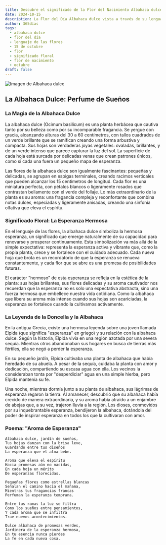 ```yaml
---
title: Descubre el significado de la Flor del Nacimiento Albahaca dulce del 15 de octubre
date: 2024-10-15
description: La Flor del Día Albahaca dulce vista a través de su lenguaje floral e historias
author: 365días
tags:
  - albahaca dulce
  - flor del día
  - lenguaje de las flores
  - 15 de octubre
  - flor
  - significado floral
  - flor de nacimiento
  - octubre
draft: false
---
```


![Imagen de Albahaca dulce](https://cdn.pixabay.com/photo/2017/09/19/16/34/plant-2765798_1280.jpg#center)


## La Albahaca Dulce: Perfume de Sueños

### La Magia de la Albahaca Dulce

La albahaca dulce (Ocimum basilicum) es una planta herbácea que cautiva tanto por su belleza como por su incomparable fragancia. Se yergue con gracia, alcanzando alturas del 30 a 60 centímetros, con tallos cuadrados de un verde brillante que se ramifican creando una forma arbustiva y compacta. Sus hojas son verdaderas joyas vegetales: ovaladas, brillantes, y de un verde intenso que parece capturar la luz del sol. La superficie de cada hoja está surcada por delicadas venas que crean patrones únicos, como si cada una fuera un pequeño mapa de esperanza.

Las flores de la albahaca dulce son igualmente fascinantes: pequeñas y delicadas, se agrupan en espigas terminales, creando racimos verticales que pueden alcanzar los 15 centímetros de longitud. Cada flor es una miniatura perfecta, con pétalos blancos o ligeramente rosados que contrastan bellamente con el verde del follaje. Lo más extraordinario de la planta es su aroma: una fragancia compleja y reconfortante que combina notas dulces, especiadas y ligeramente anisadas, creando una sinfonía olfativa que eleva el espíritu.

### Significado Floral: La Esperanza Hermosa

En el lenguaje de las flores, la albahaca dulce simboliza la hermosa esperanza, un significado que emerge naturalmente de su capacidad para renovarse y prosperar continuamente. Esta simbolización va más allá de la simple expectativa: representa la esperanza activa y vibrante que, como la propia planta, crece y se fortalece con el cuidado adecuado. Cada nueva hoja que brota es un recordatorio de que la esperanza se renueva constantemente, y cada flor que se abre es una promesa de posibilidades futuras.

El carácter "hermoso" de esta esperanza se refleja en la estética de la planta: sus hojas brillantes, sus flores delicadas y su aroma cautivador nos recuerdan que la esperanza no es solo una expectativa abstracta, sino una fuerza hermosa que embellece nuestra vida cotidiana. Como la albahaca que libera su aroma más intenso cuando sus hojas son acariciadas, la esperanza se fortalece cuando la cultivamos activamente.

### La Leyenda de la Doncella y la Albahaca

En la antigua Grecia, existe una hermosa leyenda sobre una joven llamada Elpida (que significa "esperanza" en griego) y su relación con la albahaca dulce. Según la historia, Elpida vivía en una región azotada por una severa sequía. Mientras otros abandonaban sus hogares en busca de tierras más fértiles, ella se negó a perder la esperanza.

En su pequeño jardín, Elpida cultivaba una planta de albahaca que había heredado de su abuela. A pesar de la sequía, cuidaba la planta con amor y dedicación, compartiendo su escasa agua con ella. Los vecinos la consideraban tonta por "desperdiciar" agua en una simple hierba, pero Elpida mantenía su fe.

Una noche, mientras dormía junto a su planta de albahaca, sus lágrimas de esperanza regaron la tierra. Al amanecer, descubrió que su albahaca había crecido de manera extraordinaria, y su aroma había atraído a un enjambre de abejas que, a su vez, trajeron lluvia a la región. Los dioses, conmovidos por su inquebrantable esperanza, bendijeron la albahaca, dotándola del poder de inspirar esperanza en todos los que la cultivaran con amor.

### Poema: "Aroma de Esperanza"

    Albahaca dulce, jardín de sueños,
    Tus hojas danzan con la brisa leve,
    Guardando entre tus diseños
    La esperanza que el alma bebe.

    Aroma que eleva el espíritu
    Hacia promesas aún no nacidas,
    En cada hoja un mérito
    De esperanzas florecidas.

    Pequeñas flores como estrellas blancas
    Señalan el camino hacia el mañana,
    Mientras tus fragancias francas
    Perfuman la esperanza temprana.

    Entre tus ramas la luz se filtra
    Como los sueños entre pensamientos,
    Y cada aroma que se infiltra
    Trae nuevos acontecimientos.

    Dulce albahaca de promesas verdes,
    Jardinera de la esperanza hermosa,
    En tu esencia nunca pierdes
    La fe en cada nueva cosa.
